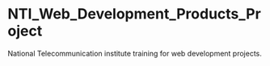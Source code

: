 # NTI_Web_Development_Products_Project
National Telecommunication institute training for web development projects.
